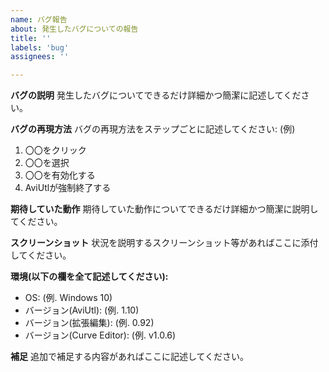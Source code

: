 ```yaml
---
name: バグ報告
about: 発生したバグについての報告
title: ''
labels: 'bug'
assignees: ''

---
```


**バグの説明**
発生したバグについてできるだけ詳細かつ簡潔に記述してください。

**バグの再現方法**
バグの再現方法をステップごとに記述してください:
(例)
1. 〇〇をクリック
2. 〇〇を選択
3. 〇〇を有効化する
4. AviUtlが強制終了する

**期待していた動作**
期待していた動作についてできるだけ詳細かつ簡潔に説明してください。

**スクリーンショット**
状況を説明するスクリーンショット等があればここに添付してください。

**環境(以下の欄を全て記述してください):**
 - OS: (例. Windows 10)
 - バージョン(AviUtl): (例. 1.10)
 - バージョン(拡張編集): (例. 0.92)
 - バージョン(Curve Editor): (例. v1.0.6)

**補足**
追加で補足する内容があればここに記述してください。

